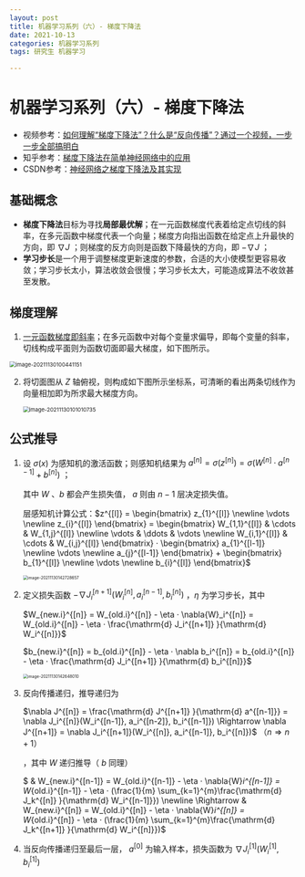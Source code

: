 ```yaml
---
layout: post
title: 机器学习系列（六）- 梯度下降法
date: 2021-10-13
categories: 机器学习系列
tags: 研究生 机器学习

---
```


# 机器学习系列（六）- 梯度下降法

- 视频参考：[如何理解“梯度下降法”？什么是“反向传播”？通过一个视频，一步一步全部搞明白](https://www.bilibili.com/video/BV1Zg411T71b)
- 知乎参考：[梯度下降法在简单神经网络中的应用](https://zhuanlan.zhihu.com/p/269615620)
- CSDN参考：[神经网络之梯度下降法及其实现](https://blog.csdn.net/nanhuaibeian/article/details/100184893)

## 基础概念

- <span id="gradient">**梯度下降法**目标为寻找**局部最优解**；在一元函数梯度代表着给定点切线的斜率，在多元函数中梯度代表一个向量；梯度方向指出函数在给定点上升最快的方向，即 $\nabla J$ ；则梯度的反方向则是函数下降最快的方向，即 $-\nabla J$ ；</span>
- **学习步长**是一个用于调整梯度更新速度的参数，合适的大小使模型更容易收敛；学习步长太小，算法收敛会很慢；学习步长太大，可能造成算法不收敛甚至发散。

## 梯度理解

1. <a href="#gradient">一元函数梯度即斜率</a>；在多元函数中对每个变量求偏导，即每个变量的斜率，切线构成平面则为函数切面即最大梯度，如下图所示。

<img src="http://markdown.zzzbook.cn/image-20211130100441151.png" alt="image-20211130100441151" style="zoom:67%;" />

2. 将切面图从 $Z$ 轴俯视，则构成如下图所示坐标系，可清晰的看出两条切线作为向量相加即为所求最大梯度方向。

   <img src="http://markdown.zzzbook.cn/image-20211130101010735.png" alt="image-20211130101010735" style="zoom:67%;" />

## 公式推导

1. 设 $\sigma(x)$ 为感知机的激活函数；则感知机结果为 $a^{[n]}=\sigma(z^{[n]})=\sigma(W^{[n]}·a^{[n-1]}+b^{[n]})$ ；

   其中 $W$ 、$b$ 都会产生损失值， $a$ 则由 $n-1$ 层决定损失值。
   
   层感知机计算公式：$z^{[l]} = \begin{bmatrix} z_{1}^{[l]} \newline \vdots \newline z_{i}^{[l]} \end{bmatrix} = \begin{bmatrix} W_{1,1}^{[l]} & \cdots & W_{1,j}^{[l]} \newline \vdots & \ddots & \vdots \newline W_{i,1}^{[l]} & \cdots & W_{i,j}^{[l]} \end{bmatrix} · \begin{bmatrix} a_{1}^{[l-1]} \newline \vdots \newline a_{j}^{[l-1]} \end{bmatrix} + \begin{bmatrix} b_{1}^{[l]} \newline \vdots \newline b_{i}^{[l]} \end{bmatrix}$ 
   
   <img src="http://markdown.zzzbook.cn/image-20211130142728657.png" alt="image-20211130142728657" style="zoom:50%;" />
   
2. 定义损失函数 $-\nabla J_i^{[n+1]}(W_i^{[n]}, a_i^{[n-1]}, b_i^{[n]})$ ，$\eta$ 为学习步长，其中 

   $W_{new.i}^{[n]} = W_{old.i}^{[n]} - \eta · \nabla{W}_i^{[n]} = W_{old.i}^{[n]} - \eta · \frac{\mathrm{d} J_i^{[n+1]} }{\mathrm{d} W_i^{[n]}}$ 

   $b_{new.i}^{[n]} = b_{old.i}^{[n]} - \eta · \nabla b_i^{[n]} = b_{old.i}^{[n]} - \eta · \frac{\mathrm{d} J_i^{[n+1]} }{\mathrm{d} b_i^{[n]}}$ 

   <img src="http://markdown.zzzbook.cn/image-20211130142648010.png" alt="image-20211130142648010" style="zoom:50%;" />

3. 反向传播递归，推导递归为

    $\nabla J^{[n]} = \frac{\mathrm{d} J^{[n+1]} }{\mathrm{d} a^{[n-1]}} = \nabla J_i^{[n]}(W_i^{[n-1]}, a_i^{[n-2]}, b_i^{[n-1]}) \Rightarrow \nabla J^{[n+1]} = \nabla J_i^{[n+1]}(W_i^{[n]}, a_i^{[n-1]}, b_i^{[n]})$ （$n \Rightarrow n+1$）

   ，其中 $W$ 递归推导（ $b$ 同理）

   $ & W_{new.i}^{[n-1]} = W_{old.i}^{[n-1]} - \eta · \nabla{W}_i^{[n-1]} = W_{old.i}^{[n-1]} - \eta · (\frac{1}{m} \sum_{k=1}^{m}\frac{\mathrm{d} J_k^{[n]} }{\mathrm{d} W_i^{[n-1]}}) \newline \Rightarrow & W_{new.i}^{[n]} = W_{old.i}^{[n]} - \eta · \nabla{W}_i^{[n]} = W_{old.i}^{[n]} - \eta · (\frac{1}{m} \sum_{k=1}^{m}\frac{\mathrm{d} J_k^{[n+1]} }{\mathrm{d} W_i^{[n]}})$ 

4. 当反向传播递归至最后一层， $a^{[0]}$ 为输入样本，损失函数为 $\nabla J^{[1]}_i(W^{[1]}_i, b^{[1]}_i)$ 
